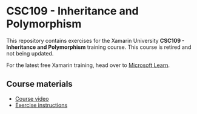 # CSC109 - Inheritance and Polymorphism

This repository contains exercises for the Xamarin University **CSC109 - Inheritance and Polymorphism** training course. This course is retired and not being updated.

For the latest free Xamarin training, head over to [Microsoft Learn](https://aka.ms/learn-xamarin).

## Course materials

* [Course video](https://youtu.be/rF3mkJIcPl0)
* [Exercise instructions](https://XamarinUniversity.github.io/CSC109/)
